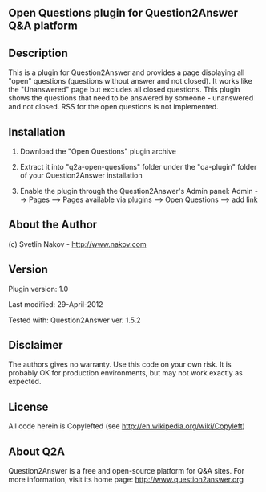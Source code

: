 Open Questions plugin for Question2Answer Q&A platform
------------------------------------------------------

Description
-----------

This is a plugin for Question2Answer and provides a page
displaying all "open" questions (questions without answer
and not closed). It works like the "Unanswered" page but
excludes all closed questions. This plugin shows the
questions that need to be answered by someone - unanswered
and not closed. RSS for the open questions is not implemented.


Installation
------------
1) Download the "Open Questions" plugin archive

2) Extract it into "q2a-open-questions" folder under the
   "qa-plugin" folder of your Question2Answer installation
   
3) Enable the plugin through the Question2Answer's Admin panel:
   Admin --> Pages --> Pages available via plugins --> 
   Open Questions --> add link


About the Author
----------------
(c) Svetlin Nakov - http://www.nakov.com


Version
-------
Plugin version: 1.0

Last modified: 29-April-2012

Tested with: Question2Answer ver. 1.5.2


Disclaimer
----------
The authors gives no warranty. Use this code on your own risk.
It is probably OK for production environments, but may not work
exactly as expected.


License
-------
All code herein is Copylefted (see http://en.wikipedia.org/wiki/Copyleft)


About Q2A
---------
Question2Answer is a free and open-source platform for Q&A sites.
For more information, visit its home page: http://www.question2answer.org
